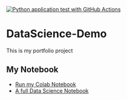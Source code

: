 [![Python application test with GitHub Actions](https://github.com/JTorres258/DataScience-Demo/actions/workflows/main.yml/badge.svg)](https://github.com/JTorres258/DataScience-Demo/actions/workflows/main.yml)

# DataScience-Demo
This is my portfolio project

## My Notebook
* [Run my Colab Notebook](https://github.com/JTorres258/DataScience-Demo/blob/main/data_science_demo.ipynb)
* [A full Data Science Notebook](https://github.com/paiml/minimal-python/blob/master/Chapter7_data_science.ipynb)
